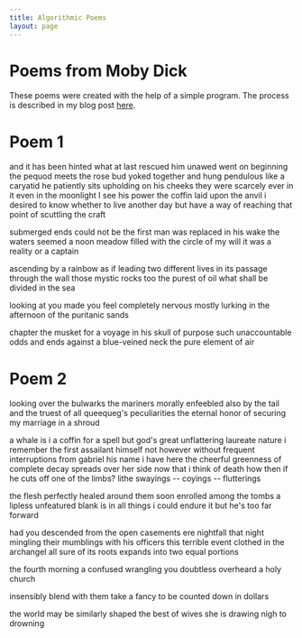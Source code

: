```yaml
---
title: Algorithmic Poems
layout: page
---
```


# Poems from Moby Dick

These poems were created with the help of a simple program. The process is described in my blog post [here][algo_poems_post].

# Poem 1

and it has been hinted what at last rescued him
unawed went on beginning
the pequod meets the rose bud
yoked together and hung pendulous like a caryatid
he patiently sits upholding on his cheeks they
were scarcely ever in it
even in the moonlight I see his power
the coffin laid upon the anvil
i desired to know whether to live another day
but have a way of reaching that point of scuttling the craft

submerged ends could not be the first
man was replaced in his wake
the waters seemed a noon meadow
filled with the circle of my will
it was a reality or a captain

ascending by a rainbow as if leading
two different lives
in its passage through the wall
those mystic rocks too the purest of oil
what shall be divided in the sea

looking at you made you feel completely nervous
mostly lurking in the afternoon of the puritanic sands

chapter the musket for a voyage
in his skull of purpose
such unaccountable odds and ends
against a blue-veined neck the pure element of air

# Poem 2

looking over the bulwarks the mariners
morally enfeebled also by the tail
and the truest of all queequeg's peculiarities
the eternal honor of securing
my marriage
in a shroud

a whale is i a coffin for a spell
but god's great unflattering laureate nature
i remember the first assailant himself
not however without frequent interruptions from gabriel
his name i have here
the cheerful greenness of complete decay
spreads over her side
now that i think of death
how then if he cuts off one of the limbs?
lithe swayings -- coyings -- flutterings

the flesh perfectly healed around them
soon enrolled among the tombs
a lipless unfeatured blank
is in all things i could endure it but he's too far forward

had you descended from the open casements
ere nightfall
that night mingling their mumblings with his officers
this terrible event clothed in the archangel
all sure of its roots expands into two equal portions

the fourth morning a confused wrangling
you doubtless overheard a holy church

insensibly blend with them
take a fancy to be counted down in dollars

the world may be similarly shaped
the best of wives she is
drawing nigh to drowning

[algo_poems_post]: /code/algorithmic-poetry.html
